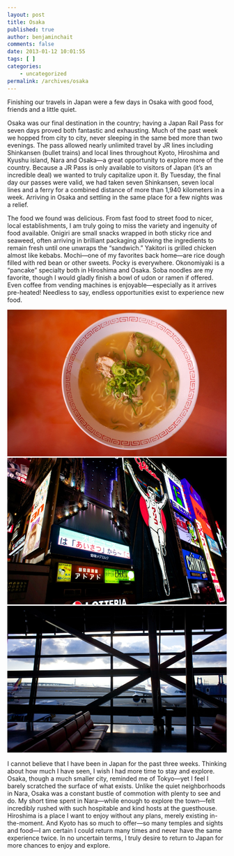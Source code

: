 ```yaml
---
layout: post
title: Osaka
published: true
author: benjaminchait
comments: false
date: 2013-01-12 10:01:55
tags: [ ]
categories:
    - uncategorized
permalink: /archives/osaka
---
```

Finishing our travels in Japan were a few days in Osaka with good food, friends and a little quiet.

Osaka was our final destination in the country; having a Japan Rail Pass for seven days proved both fantastic and exhausting. Much of the past week we hopped from city to city, never sleeping in the same bed more than two evenings. The pass allowed nearly unlimited travel by JR lines including Shinkansen (bullet trains) and local lines throughout Kyoto, Hiroshima and Kyushu island, Nara and Osaka—a great opportunity to explore more of the country. Because a JR Pass is only available to visitors of Japan (it&#8217;s an incredible deal) we wanted to truly capitalize upon it. By Tuesday, the final day our passes were valid, we had taken seven Shinkansen, seven local lines and a ferry for a combined distance of more than 1,940 kilometers in a week. Arriving in Osaka and settling in the same place for a few nights was a relief.

The food we found was delicious. From fast food to street food to nicer, local establishments, I am truly going to miss the variety and ingenuity of food available. Onigiri are small snacks wrapped in both sticky rice and seaweed, often arriving in brilliant packaging allowing the ingredients to remain fresh until one unwraps the &#8220;sandwich.&#8221; Yakitori is grilled chicken almost like kebabs. Mochi—one of my favorites back home—are rice dough filled with red bean or other sweets. Pocky is everywhere. Okonomiyaki is a &#8220;pancake&#8221; specialty both in Hiroshima and Osaka. Soba noodles are my favorite, though I would gladly finish a bowl of udon or ramen if offered. Even coffee from vending machines is enjoyable—especially as it arrives pre-heated! Needless to say, endless opportunities exist to experience new food.


![Ramen from a street stall in Osaka][1]
![Osaka downtown lights][2]
![Osaka skyline from KIX (Kansai International Airport) awaiting departure][3]

I cannot believe that I have been in Japan for the past three weeks. Thinking about how much I have seen, I wish I had more time to stay and explore. Osaka, though a much smaller city, reminded me of Tokyo—yet I feel I barely scratched the surface of what exists. Unlike the quiet neighborhoods in Nara, Osaka was a constant bustle of commotion with plenty to see and do. My short time spent in Nara—while enough to explore the town—felt incredibly rushed with such hospitable and kind hosts at the guesthouse. Hiroshima is a place I want to enjoy without any plans, merely existing in-the-moment. And Kyoto has so much to offer—so many temples and sights and food—I am certain I could return many times and never have the same experience twice. In no uncertain terms, I truly desire to return to Japan for more chances to enjoy and explore.

 [1]: /wp-content/uploads/media/img/2013/01/osaka/DSC02100.jpg
 [2]: /wp-content/uploads/media/img/2013/01/osaka/DSC02104.jpg
 [3]: /wp-content/uploads/media/img/2013/01/osaka/DSC02120.jpg
